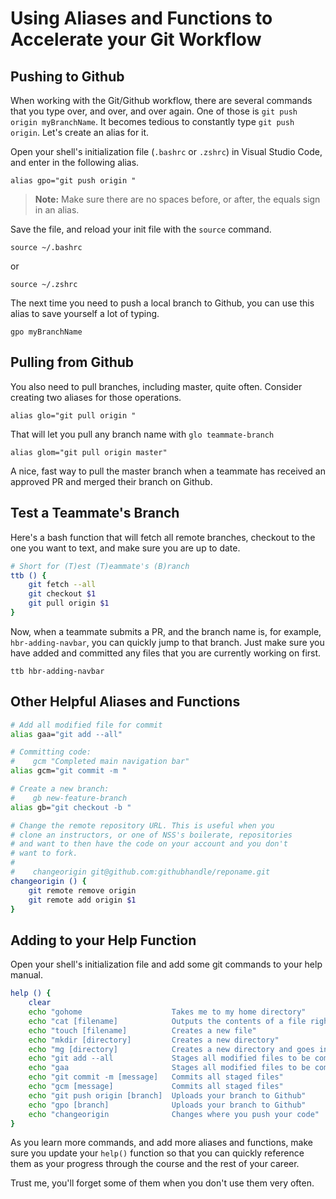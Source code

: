 # Using Aliases and Functions to Accelerate your Git Workflow

## Pushing to Github

When working with the Git/Github workflow, there are several commands that you type over, and over, and over again. One of those is `git push origin myBranchName`. It becomes tedious to constantly type `git push origin`. Let's create an alias for it.

Open your shell's initialization file (`.bashrc` or `.zshrc`) in Visual Studio Code, and enter in the following alias.

`alias gpo="git push origin "`

> **Note:** Make sure there are no spaces before, or after, the equals sign in an alias.

Save the file, and reload your init file with the `source` command.

`source ~/.bashrc`

or

`source ~/.zshrc`

The next time you need to push a local branch to Github, you can use this alias to save yourself a lot of typing.

`gpo myBranchName`

## Pulling from Github

You also need to pull branches, including master, quite often. Consider creating two aliases for those operations.

`alias glo="git pull origin "`

That will let you pull any branch name with `glo teammate-branch`

`alias glom="git pull origin master"`

A nice, fast way to pull the master branch when a teammate has received an approved PR and merged their branch on Github.

## Test a Teammate's Branch

Here's a bash function that will fetch all remote branches, checkout to the one you want to text, and make sure you are up to date.

```sh
# Short for (T)est (T)eammate's (B)ranch
ttb () {
    git fetch --all
    git checkout $1
    git pull origin $1
}
```

Now, when a teammate submits a PR, and the branch name is, for example, `hbr-adding-navbar`, you can quickly jump to that branch. Just make sure you have added and committed any files that you are currently working on first.

`ttb hbr-adding-navbar`

## Other Helpful Aliases and Functions

```sh
# Add all modified file for commit
alias gaa="git add --all"

# Committing code:
#    gcm "Completed main navigation bar"
alias gcm="git commit -m "

# Create a new branch:
#    gb new-feature-branch
alias gb="git checkout -b "

# Change the remote repository URL. This is useful when you
# clone an instructors, or one of NSS's boilerate, repositories
# and want to then have the code on your account and you don't
# want to fork.
#
#    changeorigin git@github.com:githubhandle/reponame.git
changeorigin () {
    git remote remove origin
    git remote add origin $1
}
```

## Adding to your Help Function

Open your shell's initialization file and add some git commands to your help manual.

```sh
help () {
    clear
    echo "gohome                    Takes me to my home directory"
    echo "cat [filename]            Outputs the contents of a file right in the terminal"
    echo "touch [filename]          Creates a new file"
    echo "mkdir [directory]         Creates a new directory"
    echo "mg [directory]            Creates a new directory and goes into it"
    echo "git add --all             Stages all modified files to be committed"
    echo "gaa                       Stages all modified files to be committed"
    echo "git commit -m [message]   Commits all staged files"
    echo "gcm [message]             Commits all staged files"
    echo "git push origin [branch]  Uploads your branch to Github"
    echo "gpo [branch]              Uploads your branch to Github"
    echo "changeorigin              Changes where you push your code"
}
```

As you learn more commands, and add more aliases and functions, make sure you update your `help()` function so that you can quickly reference them as your progress through the course and the rest of your career.

Trust me, you'll forget some of them when you don't use them very often.
